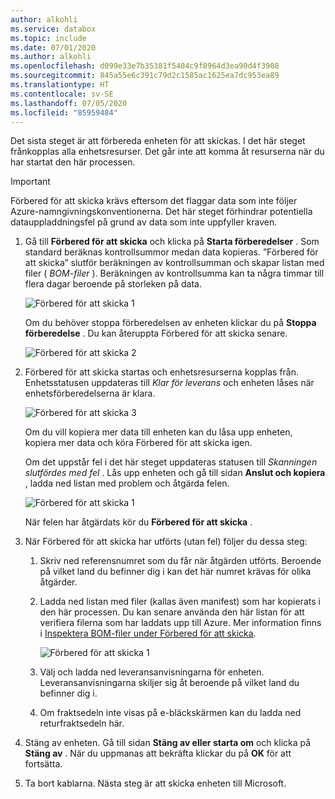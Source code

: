 ```yaml
---
author: alkohli
ms.service: databox
ms.topic: include
ms.date: 07/01/2020
ms.author: alkohli
ms.openlocfilehash: d099e33e7b35381f5404c9f8964d3ea90d4f3908
ms.sourcegitcommit: 845a55e6c391c79d2c1585ac1625ea7dc953ea89
ms.translationtype: HT
ms.contentlocale: sv-SE
ms.lasthandoff: 07/05/2020
ms.locfileid: "85959484"
---
```

Det sista steget är att förbereda enheten för att skickas. I det här steget frånkopplas alla enhetsresurser. Det går inte att komma åt resurserna när du har startat den här processen.

> [!IMPORTANT]
> Förbered för att skicka krävs eftersom det flaggar data som inte följer Azure-namngivningskonventionerna. Det här steget förhindrar potentiella datauppladdningsfel på grund av data som inte uppfyller kraven.

1. Gå till **Förbered för att skicka** och klicka på **Starta förberedelser** . Som standard beräknas kontrollsummor medan data kopieras. ”Förbered för att skicka” slutför beräkningen av kontrollsumman och skapar listan med filer ( *BOM-filer* ). Beräkningen av kontrollsumma kan ta några timmar till flera dagar beroende på storleken på data. 
   
    ![Förbered för att skicka 1](media/data-box-prepare-to-ship/prepare-to-ship1.png)

    Om du behöver stoppa förberedelsen av enheten klickar du på **Stoppa förberedelse** . Du kan återuppta Förbered för att skicka senare.
        
    ![Förbered för att skicka 2](media/data-box-prepare-to-ship/prepare-to-ship2.png)
    
2. Förbered för att skicka startas och enhetsresurserna kopplas från. <!--You see a reminder to download the shipping label once the device is ready.--> Enhetsstatusen uppdateras till *Klar för leverans* och enheten låses när enhetsförberedelserna är klara.
        
    ![Förbered för att skicka 3](media/data-box-prepare-to-ship/prepare-to-ship3.png)

    Om du vill kopiera mer data till enheten kan du låsa upp enheten, kopiera mer data och köra Förbered för att skicka igen.

    Om det uppstår fel i det här steget uppdateras statusen till *Skanningen slutfördes med fel* . Lås upp enheten och gå till sidan **Anslut och kopiera** , ladda ned listan med problem och åtgärda felen.

    ![Förbered för att skicka 1](media/data-box-prepare-to-ship/prepare-to-ship4.png)

    När felen har åtgärdats kör du **Förbered för att skicka** .

4. När Förbered för att skicka har utförts (utan fel) följer du dessa steg:

    1. Skriv ned referensnumret som du får när åtgärden utförts. Beroende på vilket land du befinner dig i kan det här numret krävas för olika åtgärder.
    2. Ladda ned listan med filer (kallas även manifest) som har kopierats i den här processen. Du kan senare använda den här listan för att verifiera filerna som har laddats upp till Azure. Mer information finns i [Inspektera BOM-filer under Förbered för att skicka](../articles/databox/data-box-logs.md#inspect-bom-during-prepare-to-ship).
        
        ![Förbered för att skicka 1](media/data-box-prepare-to-ship/prepare-to-ship5.png)
    3. Välj och ladda ned leveransanvisningarna för enheten. Leveransanvisningarna skiljer sig åt beroende på vilket land du befinner dig i.
    4. Om fraktsedeln inte visas på e-bläckskärmen kan du ladda ned returfraktsedeln här. 

5. Stäng av enheten. Gå till sidan **Stäng av eller starta om** och klicka på **Stäng av** . När du uppmanas att bekräfta klickar du på **OK** för att fortsätta.

6. Ta bort kablarna. Nästa steg är att skicka enheten till Microsoft.
